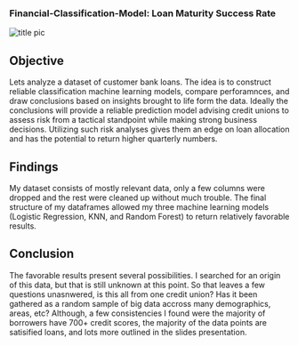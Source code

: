 ### Financial-Classification-Model: Loan Maturity Success Rate
![title pic](https://user-images.githubusercontent.com/88498466/154791719-9e1b62b3-3c4c-482a-b9c8-1b0ccca58f37.jpg)

## Objective
Lets analyze a dataset of customer bank loans. The idea is to construct reliable classification machine learning models, compare perforamnces, and draw conclusions based on insights brought to life form the data. Ideally the conclusions will provide a reliable prediction model advising credit unions to assess risk from a tactical standpoint while making strong business decisions. Utilizing such risk analyses gives them an edge on loan allocation and has the potential to return higher quarterly numbers.
## Findings
My dataset consists of mostly relevant data, only a few columns were dropped and the rest were cleaned up without much trouble. The final structure of my dataframes allowed my three machine learning models (Logistic Regression, KNN, and Random Forest) to return relatively favorable results.
## Conclusion
The favorable results present several possibilities. I searched for an origin of this data, but that is still unknown at this point. So that leaves a few questions unasnwered, is this all from one credit union? Has it been gathered as a random sample of big data accross many demographics, areas, etc? Although, a few consistencies I found were the majority of borrowers have 700+ credit scores, the majority of the data points are satisified loans, and lots more outlined in the slides presentation. 
